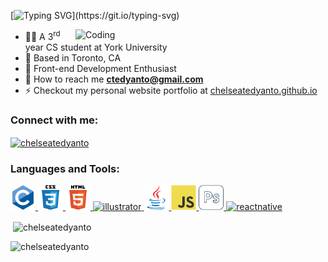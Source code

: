[![Typing SVG](https://readme-typing-svg.herokuapp.com?font=Fira+Code&size=30&pause=1000&color=F7B2CC&background=97FFD400&random=false&width=471&lines=Hello%F0%9F%99%8B%E2%80%8D%E2%99%80%EF%B8%8F!+I'm+Chelsea.;Welcome+to+my+github+page.)](https://git.io/typing-svg)

<img align="right" alt="Coding" width="400"  src="https://camo.githubusercontent.com/49aceca824c1e83de5d638d5a9a17a58e86c3f5476a80184e6312ef6d85a2101/68747470733a2f2f63646e2e6c6f776769662e636f6d2f66756c6c2f396362313266353164666662616161362d6368617261637465722d747970696e672d62792d76696e63656e742d6d6f6b75656e6b6f2d6472696262626c652e676966">

- :woman_student: A 3<sup>rd</sup> year CS student at York University
- :round_pushpin: Based in Toronto, CA
- :star2: Front-end Development Enthusiast
- :rocket: How to reach me **ctedyanto@gmail.com**
- :zap: Checkout my personal website portfolio at <a href="https://chelseatedyanto.github.io" target="blank">chelseatedyanto.github.io</a>


<h3 align="left">Connect with me:</h3>
<p align="left">
<a href="https://linkedin.com/in/chelseatedyanto" target="blank"><img align="center" src="https://raw.githubusercontent.com/rahuldkjain/github-profile-readme-generator/master/src/images/icons/Social/linked-in-alt.svg" alt="chelseatedyanto" height="30" width="40" /></a>
</p>

<h3 align="left">Languages and Tools:</h3>
<p align="left"> <a href="https://www.cprogramming.com/" target="_blank" rel="noreferrer"> <img src="https://raw.githubusercontent.com/devicons/devicon/master/icons/c/c-original.svg" alt="c" width="40" height="40"/> </a> <a href="https://www.w3schools.com/css/" target="_blank" rel="noreferrer"> <img src="https://raw.githubusercontent.com/devicons/devicon/master/icons/css3/css3-original-wordmark.svg" alt="css3" width="40" height="40"/> </a> <a href="https://www.w3.org/html/" target="_blank" rel="noreferrer"> <img src="https://raw.githubusercontent.com/devicons/devicon/master/icons/html5/html5-original-wordmark.svg" alt="html5" width="40" height="40"/> </a> <a href="https://www.adobe.com/in/products/illustrator.html" target="_blank" rel="noreferrer"> <img src="https://www.vectorlogo.zone/logos/adobe_illustrator/adobe_illustrator-icon.svg" alt="illustrator" width="40" height="40"/> </a> <a href="https://www.java.com" target="_blank" rel="noreferrer"> <img src="https://raw.githubusercontent.com/devicons/devicon/master/icons/java/java-original.svg" alt="java" width="40" height="40"/> </a> <a href="https://developer.mozilla.org/en-US/docs/Web/JavaScript" target="_blank" rel="noreferrer"> <img src="https://raw.githubusercontent.com/devicons/devicon/master/icons/javascript/javascript-original.svg" alt="javascript" width="40" height="40"/> </a> <a href="https://www.photoshop.com/en" target="_blank" rel="noreferrer"> <img src="https://raw.githubusercontent.com/devicons/devicon/master/icons/photoshop/photoshop-line.svg" alt="photoshop" width="40" height="40"/> </a> <a href="https://reactnative.dev/" target="_blank" rel="noreferrer"> <img src="https://reactnative.dev/img/header_logo.svg" alt="reactnative" width="40" height="40"/> </a> </p>

<p>&nbsp;<img align="center" src="https://github-readme-stats.vercel.app/api?username=chelseatedyanto&show_icons=true&locale=en" alt="chelseatedyanto" /></p>
<p><img align="left" src="https://github-readme-stats.vercel.app/api/top-langs?username=chelseatedyanto&show_icons=true&locale=en&layout=compact" alt="chelseatedyanto" /></p>

